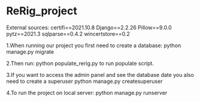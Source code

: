 # ReRig_project

External sources:
certifi==2021.10.8
Django==2.2.26
Pillow==9.0.0
pytz==2021.3
sqlparse==0.4.2
wincertstore==0.2


1.When running our project you first need to create a database:
python manage.py migrate

2.Then run:
python populate_rerig.py
to run populate script.

3.If you want to access the admin panel and see the database date you also need to create a superuser
python manage.py createsuperuser

4.To run the project on local server:
python manage.py runserver
